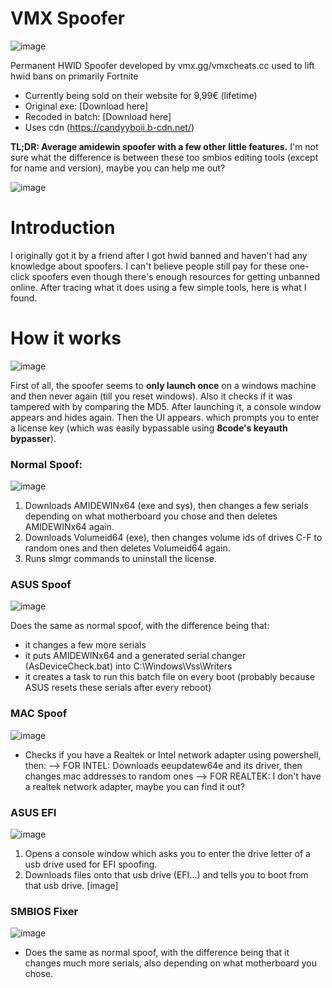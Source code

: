 # VMX Spoofer
![image](https://github.com/user-attachments/assets/df48c882-6e89-47eb-867e-e18bc6f16150)

Permanent HWID Spoofer developed by vmx.gg/vmxcheats.cc used to lift hwid bans on primarily Fortnite
- Currently being sold on their website for 9,99€ (lifetime)
- Original exe: [Download here]
- Recoded in batch: [Download here]
- Uses cdn (https://candyyboii.b-cdn.net/)

**TL;DR: Average amidewin spoofer with a few other little features.**
I'm not sure what the difference is between these too smbios editing tools (except for name and version), maybe you can help me out?

![image](https://github.com/user-attachments/assets/adb41126-a222-45ef-9d6a-9dc180a2cc6f)

# Introduction
I originally got it by a friend after I got hwid banned and haven't had any knowledge about spoofers. I can't believe people still pay for these one-click spoofers even though there's enough resources for getting unbanned online. After tracing what it does using a few simple tools, here is what I found.

# How it works
![image](https://github.com/user-attachments/assets/b4f245c5-9ead-41de-a435-38dfc4006420)

First of all, the spoofer seems to **only launch once** on a windows machine and then never again (till you reset windows). Also it checks if it was tampered with by comparing the MD5. After launching it, a console window appears and hides again. Then the UI appears. which prompts you to enter a license key (which was easily bypassable using **8code's keyauth bypasser**).

### Normal Spoof:
![image](https://github.com/user-attachments/assets/a8dedcfc-8b18-429b-9e9e-f0ede5de0f8e)

1. Downloads AMIDEWINx64 (exe and sys), then changes a few serials depending on what motherboard you chose and then deletes AMIDEWINx64 again.
2. Downloads Volumeid64 (exe), then changes volume ids of drives C-F to random ones and then deletes Volumeid64 again.
3. Runs slmgr commands to uninstall the license.

### ASUS Spoof
![image](https://github.com/user-attachments/assets/f81be862-e265-4025-8ac5-c57e07c831fb)

Does the same as normal spoof, with the difference being that:
- it changes a few more serials
- it puts AMIDEWINx64 and a generated serial changer (AsDeviceCheck.bat) into C:\Windows\Vss\Writers
- it creates a task to run this batch file on every boot (probably because ASUS resets these serials after every reboot)

### MAC Spoof
![image](https://github.com/user-attachments/assets/fc6eab53-0471-4977-a6a9-0bd81b72cb1d)

- Checks if you have a Realtek or Intel network adapter using powershell, then:
--> FOR INTEL: Downloads eeupdatew64e and its driver, then changes mac addresses to random ones
--> FOR REALTEK: I don't have a realtek network adapter, maybe you can find it out?

### ASUS EFI
![image](https://github.com/user-attachments/assets/abf2b46a-0134-4621-80e2-ae6e055d9a87)

1. Opens a console window which asks you to enter the drive letter of a usb drive used for EFI spoofing.
2. Downloads files onto that usb drive (EFI...) and tells you to boot from that usb drive.
[image]

### SMBIOS Fixer
![image](https://github.com/user-attachments/assets/25079505-c999-4e4d-8622-4833c74ad64d)

- Does the same as normal spoof, with the difference being that it changes much more serials, also depending on what motherboard you chose.
